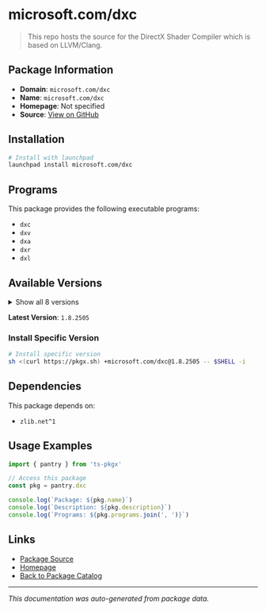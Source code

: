 # microsoft.com/dxc

> This repo hosts the source for the DirectX Shader Compiler which is based on LLVM/Clang.

## Package Information

- **Domain**: `microsoft.com/dxc`
- **Name**: `microsoft.com/dxc`
- **Homepage**: Not specified
- **Source**: [View on GitHub](https://github.com/pkgxdev/pantry/tree/main/projects/microsoft.com/dxc/package.yml)

## Installation

```bash
# Install with launchpad
launchpad install microsoft.com/dxc
```

## Programs

This package provides the following executable programs:

- `dxc`
- `dxv`
- `dxa`
- `dxr`
- `dxl`

## Available Versions

<details>
<summary>Show all 8 versions</summary>

- `1.8.2505`, `1.8.2502`, `1.8.2407`, `1.8.2405`, `1.8.2403.2`
- `1.8.2403.1`, `1.8.2403`, `1.7.2308`

</details>

**Latest Version**: `1.8.2505`

### Install Specific Version

```bash
# Install specific version
sh <(curl https://pkgx.sh) +microsoft.com/dxc@1.8.2505 -- $SHELL -i
```

## Dependencies

This package depends on:

- `zlib.net^1`

## Usage Examples

```typescript
import { pantry } from 'ts-pkgx'

// Access this package
const pkg = pantry.dxc

console.log(`Package: ${pkg.name}`)
console.log(`Description: ${pkg.description}`)
console.log(`Programs: ${pkg.programs.join(', ')}`)
```

## Links

- [Package Source](https://github.com/pkgxdev/pantry/tree/main/projects/microsoft.com/dxc/package.yml)
- [Homepage](#)
- [Back to Package Catalog](../../package-catalog.md)

---

*This documentation was auto-generated from package data.*
